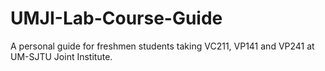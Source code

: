 # UMJI-Lab-Course-Guide
A personal guide for freshmen students taking VC211, VP141 and VP241 at UM-SJTU Joint Institute.
